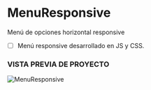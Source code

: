 # MenuResponsive
Menú de opciones horizontal responsive

- [ ]  Menú responsive desarrollado en JS y CSS. 

### VISTA PREVIA DE PROYECTO
![MenuResponsive](https://user-images.githubusercontent.com/34284173/75789964-1cba3480-5d30-11ea-896e-d8867540acad.png)
